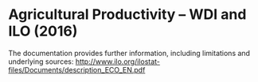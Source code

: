 # Agricultural Productivity – WDI and ILO (2016)

The documentation provides further information, including limitations and underlying sources: http://www.ilo.org/ilostat-files/Documents/description_ECO_EN.pdf